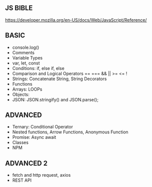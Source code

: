 ## JS BIBLE
https://developer.mozilla.org/en-US/docs/Web/JavaScript/Reference/

## BASIC
- console.log()
- Comments
- Variable Types
- var, let, const
- Conditions: if, else if, else
- Comparison and Logical Operators == === && || >=	<= !
- Strings: Concatenate String, String Decorators
- Functions
- Arrays: LOOPs
- Objects:
- JSON: JSON.stringify() and  JSON.parse();

## ADVANCED
- Ternary:  Conditional Operator
- Nested functions, Arrow Functions, Anonymous Function
- Promise: Async await
- Classes
- NPM

## ADVANCED 2
- fetch and http request, axios
- REST API
